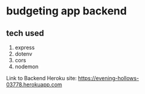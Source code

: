 # budgeting app backend 

## tech used

1. express
2. dotenv
3. cors
4. nodemon


Link to Backend Heroku site: https://evening-hollows-03778.herokuapp.com
